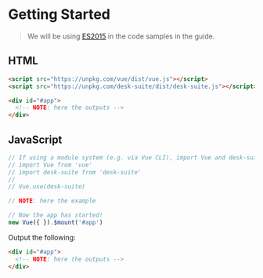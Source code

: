 # Getting Started

> We will be using [ES2015](https://github.com/lukehoban/es6features) in the code samples in the guide.


## HTML

```html
<script src="https://unpkg.com/vue/dist/vue.js"></script>
<script src="https://unpkg.com/desk-suite/dist/desk-suite.js"></script>

<div id="#app">
  <!-- NOTE: here the outputs -->
</div>
```

## JavaScript

```javascript
// If using a module system (e.g. via Vue CLI), import Vue and desk-suite and then call Vue.use(desk-suite).
// import Vue from 'vue'
// import desk-suite from 'desk-suite'
// 
// Vue.use(desk-suite)

// NOTE: here the example

// Now the app has started!
new Vue({ }).$mount('#app')
```

Output the following:

```html
<div id="#app">
  <!-- NOTE: here the outputs -->
</div>
```
